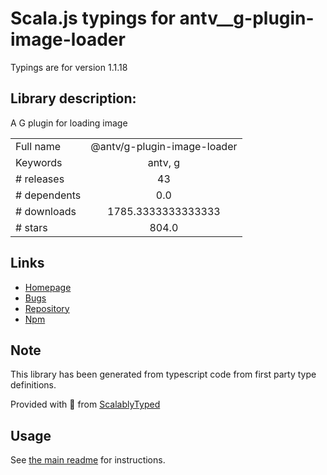 
# Scala.js typings for antv__g-plugin-image-loader

Typings are for version 1.1.18

## Library description:
A G plugin for loading image

|                    |                 |
| ------------------ | :-------------: |
| Full name          | @antv/g-plugin-image-loader |
| Keywords           | antv, g |
| # releases         | 43 |
| # dependents       | 0.0 |
| # downloads        | 1785.3333333333333 |
| # stars            | 804.0 |

## Links
- [Homepage](https://github.com/antvis/g#readme)
- [Bugs](https://github.com/antvis/g/issues)
- [Repository](https://github.com/antvis/g)
- [Npm](https://www.npmjs.com/package/%40antv%2Fg-plugin-image-loader)
    


## Note
This library has been generated from typescript code from first party type definitions.

Provided with :purple_heart: from [ScalablyTyped](https://github.com/oyvindberg/ScalablyTyped)

## Usage
See [the main readme](../../readme.md) for instructions.


